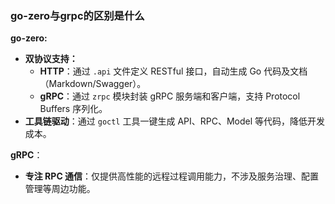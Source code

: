 ### go-zero与grpc的区别是什么

**go-zero:**

- **双协议支持：**
  - **HTTP**：通过 `.api` 文件定义 RESTful 接口，自动生成 Go 代码及文档（Markdown/Swagger）。
  - **gRPC**：通过 `zrpc` 模块封装 gRPC 服务端和客户端，支持 Protocol Buffers 序列化。
- **工具链驱动**：通过 `goctl` 工具一键生成 API、RPC、Model 等代码，降低开发成本。

**gRPC**：

- **专注 RPC 通信**：仅提供高性能的远程过程调用能力，不涉及服务治理、配置管理等周边功能。